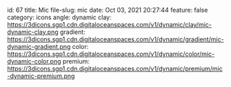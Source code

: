 id: 67
title: Mic 
file-slug: mic
date: Oct 03, 2021 20:27:44
feature: false
category: icons
angle: dynamic
clay: https://3dicons.sgp1.cdn.digitaloceanspaces.com/v1/dynamic/clay/mic-dynamic-clay.png
gradient: https://3dicons.sgp1.cdn.digitaloceanspaces.com/v1/dynamic/gradient/mic-dynamic-gradient.png
color: https://3dicons.sgp1.cdn.digitaloceanspaces.com/v1/dynamic/color/mic-dynamic-color.png
premium: https://3dicons.sgp1.cdn.digitaloceanspaces.com/v1/dynamic/premium/mic-dynamic-premium.png
